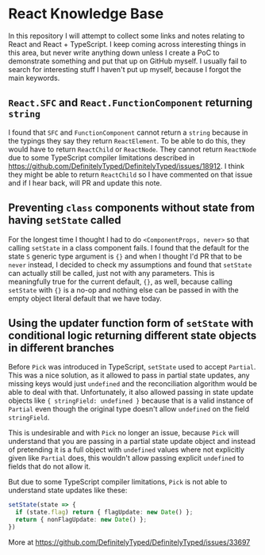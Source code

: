 # React Knowledge Base

In this repository I will attempt to collect some links and notes relating to React and React + TypeScript.
I keep coming across interesting things in this area, but never write anything down unless I create a PoC to demonstrate something and
put that up on GitHub myself. I usually fail to search for interesting stuff I haven't put up myself, because I forgot the main keywords.

## `React.SFC` and `React.FunctionComponent` returning `string`

I found that `SFC` and `FunctionComponent` cannot return a `string` because in the typings they say they return `ReactElement`.
To be able to do this, they would have to return `ReactChild` or `ReactNode`.
They cannot return `ReactNode` due to some TypeScript compiler limitations described in https://github.com/DefinitelyTyped/DefinitelyTyped/issues/18912.
I think they might be able to return `ReactChild` so I have commented on that issue and if I hear back, will PR and update this note.

## Preventing `class` components without state from having `setState` called

For the longest time I thought I had to do `<ComponentProps, never>` so that calling `setState` in a class component fails.
I found that the default for the state `S` generic type argument is `{}` and when I thought I'd PR that to be `never` instead,
I decided to check my assumptions and found that `setState` can actually still be called, just not with any parameters.
This is meaningfully true for the current default, `{}`, as well, because calling `setState` with `{}` is a no-op and nothing else
can be passed in with the empty object literal default that we have today.

## Using the updater function form of `setState` with conditional logic returning different state objects in different branches

Before `Pick` was introduced in TypeScript, `setState` used to accept `Partial`. This was a nice solution, as it allowed to pass in
partial state updates, any missing keys would just `undefined` and the reconciliation algorithm would be able to deal with that.
Unfortunately, it also allowed passing in state update objects like `{ stringField: undefined }` because that is a valid instance of
`Partial` even though the original type doesn't allow `undefined` on the field `stringField`.

This is undesirable and with `Pick` no longer an issue, because `Pick` will understand that you are passing in a partial state update
object and instead of pretending it is a full object with `undefined` values where not explicitly given like `Partial` does, this
wouldn't allow passing explicit `undefined` to fields that do not allow it.

But due to some TypeScript compiler limitations, `Pick` is not able to understand state updates like these:

```typescript
setState(state => {
  if (state.flag) return { flagUpdate: new Date() };
  return { nonFlagUpdate: new Date() };
})
```

More at https://github.com/DefinitelyTyped/DefinitelyTyped/issues/33697
